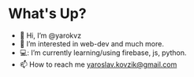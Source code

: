  # What's Up?
- 🖖 Hi, I’m @yarokvz
- 👀 I’m interested in web-dev and much more.
- 💻: I’m currently learning/using firebase, js, python.
- 📫 How to reach me yaroslav.kovzik@gmail.com
